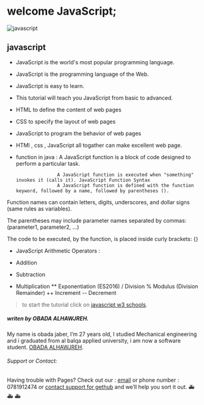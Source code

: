 # welcome JavaScript;


![javascript](https://miro.medium.com/max/800/1*bxEkHw1xewxOFjmGunb-Cw.png)
## javascript

* JavaScript is the world's most popular programming language.

* JavaScript is the programming language of the Web.

* JavaScript is easy to learn.

* This tutorial will teach you JavaScript from basic to advanced.

* HTML to define the content of web pages

* CSS to specify the layout of web pages

* JavaScript to program the behavior of web pages

* HTMl , css , JavaScript all togather can make excellent web page.

* function in java : A JavaScript function is a block of code designed to perform a particular task.

                     A JavaScript function is executed when "something" invokes it (calls it). JavaScript Function Syntax
                     A JavaScript function is defined with the function keyword, followed by a name, followed by parentheses ().

Function names can contain letters, digits, underscores, and dollar signs (same rules as variables).

The parentheses may include parameter names separated by commas:
(parameter1, parameter2, ...)

The code to be executed, by the function, is placed inside curly brackets: {}
* JavaScript Arithmetic Operators :
+	Addition
-	Subtraction
* Multiplication
**	Exponentiation (ES2016)
/	Division
%	Modulus (Division Remainder)
++	Increment
--	Decrement


>to start the tutorial click on [javascript w3 schools](https://www.w3schools.com/js/DEFAULT.asp).

##### *writen by OBADA ALHAWJREH.*

My name is obada jaber, I’m 27 years old, I studied Mechanical engineering and i graduated from al balqa applied university, i am now a software student. [OBADA ALHAWJREH](https://github.com/Obada-gh). 

###### *Support or Contact:*

Having trouble with Pages? Check out our : [email](obada7jaber7@gmail.com) or phone number : 0781912474 or [contact support for gethub](https://support.github.com/contact) and we’ll help you sort it out. &#x1F691; &#x1F691; &#x1F691;

